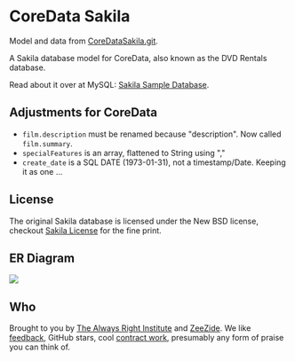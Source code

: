 # CoreData Sakila

Model and data from
[CoreDataSakila.git](https://github.com/DirectToSwift/CoreDataSakila.git).

A Sakila database model for CoreData, also known as the DVD Rentals database.

Read about it over at MySQL:
[Sakila Sample Database](https://dev.mysql.com/doc/sakila/en/).

## Adjustments for CoreData

- `film.description` must be renamed because "description". 
   Now called `film.summary`.
- `specialFeatures` is an array, flattened to String using ","
- `create_date` is a SQL DATE (1973-01-31), not a timestamp/Date. Keeping it
  as one ...

## License

The original Sakila database is licensed under the New BSD license,
checkout
[Sakila License](https://dev.mysql.com/doc/sakila/en/sakila-license.html)
for the fine print.

## ER Diagram

<img src="https://www.jooq.org/img/sakila.png">

## Who

Brought to you by
[The Always Right Institute](http://www.alwaysrightinstitute.com)
and
[ZeeZide](http://zeezide.de).
We like
[feedback](https://twitter.com/ar_institute),
GitHub stars,
cool [contract work](http://zeezide.com/en/services/services.html),
presumably any form of praise you can think of.
